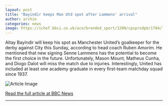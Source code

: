 ```yaml
---
layout: post
title: "Bayindir keeps Man Utd spot after Lammens' arrival"
author: archie
categories: news
image: https://ichef.bbci.co.uk/ace/branded_sport/1200/cpsprodpb/1784/live/503ed760-8fdf-11f0-9cf6-cbf3e73ce2b9.jpg
---
```

Altay Bayindir will keep his spot as Manchester United’s goalkeeper for the derby against City this Sunday, according to head coach Ruben Amorim. He mentioned that new signing Senne Lammens has the potential to become the first choice in the future. Unfortunately, Mason Mount, Matheus Cunha, and Diogo Dalot will miss the match due to injuries. Interestingly, United has included at least one academy graduate in every first-team matchday squad since 1937.

![Article Image](https://ichef.bbci.co.uk/ace/branded_sport/1200/cpsprodpb/1784/live/503ed760-8fdf-11f0-9cf6-cbf3e73ce2b9.jpg)

[Read the full article at BBC News](https://www.bbc.com/sport/football/articles/c62l5d3y82zo?at_medium=RSS&at_campaign=rss)

---
